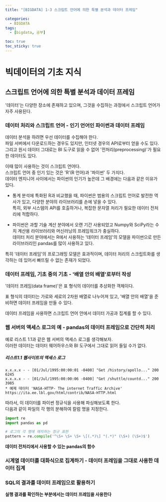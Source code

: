 ```yaml
---
title: "[BIGDATA] 1-3 스크립트 언어에 의한 특별 분석과 데이터 프레임"

categories: 
  - BIGDATA
tags:
  - [bigdata, 공부]

toc: true
toc_sticky: true
---
```


# 빅데이터의 기초 지식


## 스크립트 언어에 의한 특별 분석과 데이터 프레임

'데이터'는 다양한 장소에 존재하고 있으며, 그것을 수집하는 과정에서 스크립트 언어가 자주 사용된다.


### 데이터 처리와 스크립트 언어 - 인기 언어인 파이썬과 데이터 프레임

데이터 분석을 하려면 우선 데이터를 수집해야 한다. <br> 파일 서버에서 다운로드하는 경우도 있지만, 인터넷 경우의 API로부터 얻을 수도 있다. <br> 그리고 원시 데이터 그대로는 BI 도구로 읽을 수 없어 '전처리(preprocessing)'가 필요한 데이터도 있다.


이때 많이 사용하는 것이 스크립트 언어다. <br> 스크립트 언어 중 인기 있는 것은 'R'(R 언어)과 '파이썬' 두 가지다. <br> 데이터 엔지니어 사이에서는 파이썬의 인기가 높은데 그 배경에는 다음과 같은 이유가 있다.

- 통계 분석에 특화된 R과 비교했을 때, 파이썬은 범용의 스크립트 언어로 발전한 역사가 있고, 다양한 분야의 라이브러리를 손에 넣을 수 있다. <br> 특히, 외부 시스템의 API를 호출하거나, 복잡한 문자열 처리가 필요한 데이터 전처리에 적합하다.

- 파이썬은 과할 기술 계산 분야에서 오랜 기간 사용되었고 Numpy와 SciPy라는 수치 계산용 라이브러리와 머신러닝의 프레임워크가 충실하다. <br> 데이터 처리 분야에서는 R에서 사용하는 '데이터 프레임'의 모델을 파이썬으로 만든 라이브러리인 pandas를 많이 사용하고 있다.

특히 '데이터 프레임'의 프로그래밍 모델은 효과적이며, 데이터 처리의 스크립트화를 생각하는 데 있어서 빠뜨릴 수 없는 존재가 되었다.


### 데이터 프레임, 기초 중의 기초 - '배열 안의 배열'로부터 작성

'데이터 프레임(data frame)'은 표 형식의 데이터를 추상화한 객체이다.

표 형식의 데이터는 가로와 세로의 2차원 배열로 나누어져 있고, '배열 안의 배열'을 준비하면 데이터 프레임을 만들 수 있다.

데이터 프레임을 사용하면 스크립트 언어 안에서 데이터 가공과 집계를 할 수 있다.


### 웹 서버의 액세스 로그의 예 - pandas의 데이터 프레임으로 간단히 처리

예로 리스트 1.1과 같은 웹 서버의 액세스 로그를 생각해보자. <br> 이러한 데이터는 데이터 웨어하우스와 BI 도구에서 그대로 읽어 들일 수가 없다.


##### 리스트1.1 웹사이트의 액세스 로그
    x.x.x.x - - [01/Jul/1995:00:00:01 -0400] "Get /history/apollo..." 200 6245
    x.x.x.x - - [01/Jul/1995:00:00:06 -0400] "Get /shuttle/countd..." 200 3985
    * 예제 데이터 'NASA-HTTP- The internet Traffic Archive'
    https://ita.ee.lbl.gov/html/contrib/NASA-HTTP.html

따라서, 이 데이터를 파이썬 정규식을 사용해 파싱해보도록 한다. <br> 다음과 같이 파일의 각 행의 분해하여 칼럼 명을 지정한다.

```python
import re
import pandas as pd

# 로그의 각 행에 매치하는 정규 표현
pattern = re.compile('^\S+ \S+ \S+ \[(.*)\] "(.*)" (\S+) (\S+)$') 
```




**데이터 전처리에서 사용할 수 있는 pandas의 함수**


### 시계열 데이터를 대화식으로 집계하기 - 데이터 프레임을 그대로 사용한 데이터 집계


### SQL의 결과를 데이터 프레임으로 활용하기



**실행 결과를 확인하는 부분에서는 데이터 프레임을 사용한다**